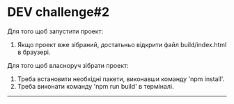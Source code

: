 **DEV challenge#2**
===
Для того щоб запустити проект:

1) Якщо проект вже зiбраний, достатьньо вiдкрити файл build/index.html в браузерi.

Для того щоб власноруч зiбрати проект:

1) Треба встановити необхiднi пакети, виконавши команду 'npm install'.
2) Треба виконати команду 'npm run build' в термiналi.

---
